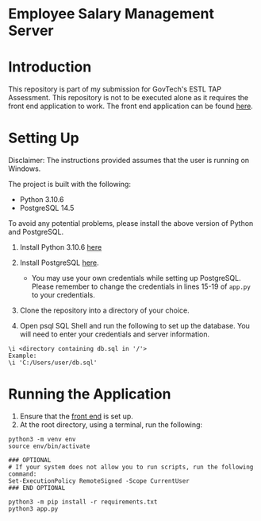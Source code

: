 # Employee Salary Management Server
# Introduction
This repository is part of my submission for GovTech's ESTL TAP Assessment. This repository is not to be
executed alone as it requires the front end application to work. The front end application can be found 
[here](https://github.com/durianpancakes/esm).

# Setting Up
Disclaimer: The instructions provided assumes that the user is running on Windows.

The project is built with the following: 
* Python 3.10.6
* PostgreSQL 14.5

To avoid any potential problems, please install the above version of Python and PostgreSQL.

1. Install Python 3.10.6 [here](https://www.python.org/downloads/release/python-3106/)

2. Install PostgreSQL [here](https://www.postgresql.org/download/).
   * You may use your own credentials while setting up PostgreSQL. Please remember to change the credentials in 
   lines 15-19 of `app.py` to your credentials.
3. Clone the repository into a directory of your choice.
4. Open psql SQL Shell and run the following to set up the database. You will need to enter your credentials and server
information. 
```
\i <directory containing db.sql in '/'>
Example:
\i 'C:/Users/user/db.sql'
```

# Running the Application
1. Ensure that the [front end](https://github.com/durianpancakes/esm) is set up.
2. At the root directory, using a terminal, run the following:
```
python3 -m venv env
source env/bin/activate

### OPTIONAL
# If your system does not allow you to run scripts, run the following command:
Set-ExecutionPolicy RemoteSigned -Scope CurrentUser 
### END OPTIONAL

python3 -m pip install -r requirements.txt
python3 app.py
```
